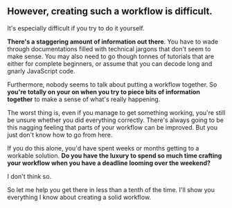 ## However, creating such a workflow is difficult. 

It's especially difficult if you try to do it yourself. 

**There's a staggering amount of information out there**. You have to wade through documentations filled with technical jargons that don't seem to make sense. You may also need to go though tonnes of tutorials that are either for complete beginners, or assume that you can decode long and gnarly JavaScript code. 

Furthermore, nobody seems to talk about putting a workflow together. So **you're totally on your on when you try to piece bits of information together** to make a sense of what's really happening. 

The worst thing is, even if you manage to get something working, you're still be unsure whether you did everything correctly. There's always going to be this nagging feeling that parts of your workflow can be improved. But you just don't know how to go from here. 

If you do this alone, you'd have spent weeks or months getting to a workable solution. **Do you have the luxury to spend so much time crafting your workflow when you have a deadline looming over the weekend?**

I don't think so.

So let me help you get there in less than a tenth of the time. I'll show you everything I know about creating a solid workflow.


